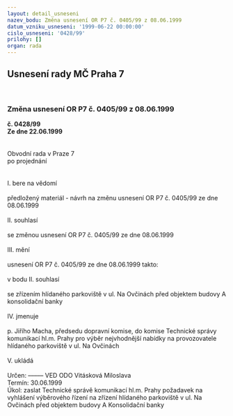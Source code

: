 ```yaml
---
layout: detail_usneseni
nazev_bodu: Změna usnesení OR P7 č. 0405/99 z 08.06.1999
datum_vzniku_usneseni: '1999-06-22 00:00:00'
cislo_usneseni: '0428/99'
prilohy: []
organ: rada
---
```

<div id="ucUsn_pList" class="usn">
	<span><h2>Usnesení rady MČ Praha 7 </h2>
<br></span><div class="standBody">
<span><h3>Změna usnesení OR P7 č. 0405/99 z 08.06.1999</h3></span><div class="center">
		<strong>č. 0428/99</strong><br>
	</div>
<div class="center">
		<strong>Ze dne 22.06.1999</strong><br><br>
	</div>
<br>Obvodní rada v Praze 7<br>po projednání<br><br><br>I.	bere na vědomí<br><br> předložený materiál - návrh na změnu usnesení OR P7 č. 0405/99 ze dne 08.06.1999<br><br>II.	souhlasí <br><br>se změnou usnesení  OR P7 č. 0405/99 ze dne 08.06.1999<br><br>III.	mění <br><br>usnesení OR P7 č. 0405/99 ze dne 08.06.1999 takto:<br><br>v bodu II. souhlasí <br><br>se zřízením hlídaného parkoviště v ul. Na Ovčinách před objektem budovy A konsolidační banky<br><br>IV.	jmenuje<br><br>p. Jiřího Macha, předsedu dopravní komise, do komise Technické správy komunikací  hl.m. Prahy pro výběr nejvhodnější nabídky na provozovatele hlídaného parkoviště v ul. Na Ovčinách<br><br>V.	ukládá <br><br> Určen:	–––––	VED ODO Vitásková Miloslava<br>Termín: 30.06.1999<br>Úkol:	zaslat Technické správě komunikací hl.m. Prahy požadavek na vyhlášení výběrového řízení na zřízení hlídaného parkoviště v ul. Na Ovčinách před objektem budovy A Konsolidační banky <br>
</div>
</div>